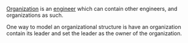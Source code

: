 [Organization](${doc-uri}Organization.html) is an [engineer](Engineer.html) which can contain other engineers, and organizations as such.

One way to model an organizational structure is have an organization contain its leader and set the leader as the owner of the organization.


